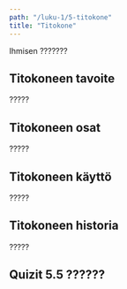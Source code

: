 ```yaml
---
path: "/luku-1/5-titokone"
title: "Titokone"
---
```


<div>
<lead>Ihmisen ???????</lead>
</div>

## Titokoneen tavoite
?????

## Titokoneen osat
?????

## Titokoneen käyttö
?????

## Titokoneen historia
?????

## Quizit 5.5 ??????

<!-- quiz 5.5 ????????????????? -->

<div><quiznator id="5caf0493fd9fd71425c6d6c6"></quiznator></div>

